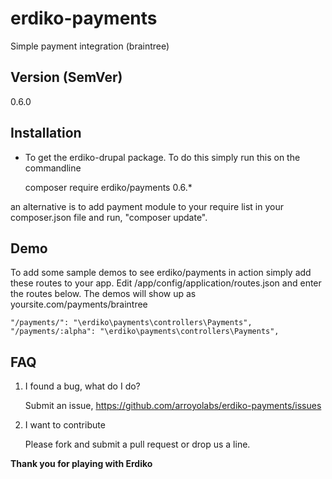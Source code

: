 erdiko-payments
===============

Simple payment integration (braintree)


Version (SemVer)
----------------

0.6.0

Installation
------------

* To get the erdiko-drupal package.  To do this simply run this on the commandline

	composer require erdiko/payments 0.6.*

an alternative is to add payment module to your require list in your composer.json file and run, "composer update".


Demo
----

To add some sample demos to see erdiko/payments in action simply add these routes to your app.  Edit /app/config/application/routes.json and enter the routes below.  The demos will show up as yoursite.com/payments/braintree

	"/payments/": "\erdiko\payments\controllers\Payments",
	"/payments/:alpha": "\erdiko\payments\controllers\Payments",

FAQ
---

1. I found a bug, what do I do?

	Submit an issue, https://github.com/arroyolabs/erdiko-payments/issues

2. I want to contribute

	Please fork and submit a pull request or drop us a line.


**Thank you for playing with Erdiko**

